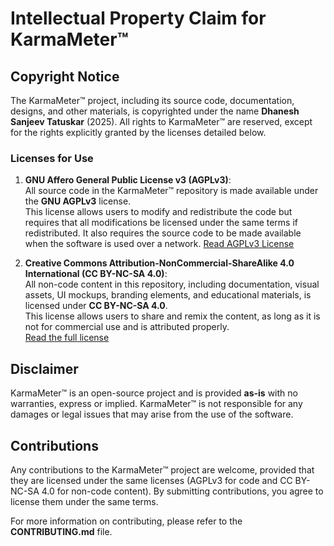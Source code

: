 # Intellectual Property Claim for KarmaMeter™

## Copyright Notice
The KarmaMeter™ project, including its source code, documentation, designs, and other materials, is copyrighted under the name **Dhanesh Sanjeev Tatuskar** (2025). All rights to KarmaMeter™ are reserved, except for the rights explicitly granted by the licenses detailed below.

### Licenses for Use
1. **GNU Affero General Public License v3 (AGPLv3)**:  
   All source code in the KarmaMeter™ repository is made available under the **GNU AGPLv3** license.  
   This license allows users to modify and redistribute the code but requires that all modifications be licensed under the same terms if redistributed. It also requires the source code to be made available when the software is used over a network.
   [Read AGPLv3 License](https://www.gnu.org/licenses/agpl-3.0.html)

2. **Creative Commons Attribution-NonCommercial-ShareAlike 4.0 International (CC BY-NC-SA 4.0)**:  
   All non-code content in this repository, including documentation, visual assets, UI mockups, branding elements, and educational materials, is licensed under **CC BY-NC-SA 4.0**.  
   This license allows users to share and remix the content, as long as it is not for commercial use and is attributed properly.  
   [Read the full license](https://creativecommons.org/licenses/by-nc-sa/4.0/)

## Disclaimer
KarmaMeter™ is an open-source project and is provided **as-is** with no warranties, express or implied. KarmaMeter™ is not responsible for any damages or legal issues that may arise from the use of the software.

## Contributions
Any contributions to the KarmaMeter™ project are welcome, provided that they are licensed under the same licenses (AGPLv3 for code and CC BY-NC-SA 4.0 for non-code content). By submitting contributions, you agree to license them under the same terms.

For more information on contributing, please refer to the **CONTRIBUTING.md** file.

